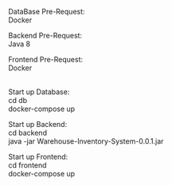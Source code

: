 DataBase Pre-Request: <br>
Docker <br>

Backend Pre-Request: <br>
Java 8 <br>

Frontend Pre-Request: <br>
Docker <br>
<br>

Start up Database: <br>
cd db <br>
docker-compose up <br>

Start up Backend: <br>
cd backend <br>
java -jar Warehouse-Inventory-System-0.0.1.jar <br>

Start up Frontend: <br>
cd frontend <br>
docker-compose up <br>




